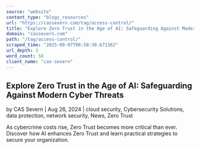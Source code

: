 ```yaml
---
source: "website"
content_type: "blogs_resources"
url: "https://cassevern.com/tag/access-control/"
title: "Explore Zero Trust in the Age of AI: Safeguarding Against Modern Cyber Threats"
domain: "cassevern.com"
path: "/tag/access-control/"
scraped_time: "2025-09-07T06:58:30.671362"
url_depth: 2
word_count: 58
client_name: "cas-severn"
---
```


## Explore Zero Trust in the Age of AI: Safeguarding Against Modern Cyber Threats

by CAS Severn | Aug 26, 2024 | cloud security, Cybersecurity Solutions, data protection, network security, News, Zero Trust

As cybercrime costs rise, Zero Trust becomes more critical than ever. Discover how AI enhances Zero Trust and learn practical strategies to secure your organization.